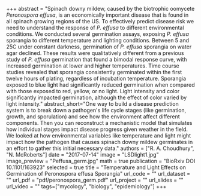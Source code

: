 +++
abstract = "Spinach downy mildew, caused by the biotrophic oomycete *Peronospora effusa*, is an economically important disease that is found in all spinach growing regions of the US. To effectively predict disease risk we need to understand the response of *P. effusa* to different environmental conditions. We conducted several germination assays, exposing *P. effusa* sporangia to different temperature and lighting conditions. Between 5 and 25C under constant darkness, germination of *P. effusa* sporangia on water agar declined. These results were qualitatively different from a previous study of *P. effusa* germination that found a bimodal response curve, with increased germination at lower and higher temperatures. Time course studies revealed that sporangia consistently germinated within the first twelve hours of plating, regardless of incubation temperature. Sporangia exposed to blue light had significantly reduced germination when compared with those exposed to red, yellow, or no light. Light intensity and color significantly impacted germination, although the effect of color varied by light intensity."
abstract_short="One way to build a disease prediction system is to break down a pathogen's life cycle stages (like germination, growth, and sporulation) and see how the environment affect different components. Then you can reconstruct a mechanistic model that simulates how individual stages impact disease progress given weather in the field. We looked at how environmental variables like temperature and light might impact how the pathogen that causes spinach downy mildew germinates in an effort to gather this initial necessary data."
authors = ["R. A. Choudhury", "N. McRoberts"]
date = "2017-07-14"
image = "LSDlight1.jpg"
image_preview = "Peffusa_germ.jpg"
math = true
publication = "BioRxiv DOI 10.1101/163923"
selected = true
title = "Temperature and Light Effects on Germination of Peronospora effusa Sporangia"
url_code = ""
url_dataset = ""
url_pdf = "pdf/peronospora_germ.pdf"
url_project = ""
url_slides = ""
url_video = ""
tags=["mycology", "biology", "epidemiology"]
+++